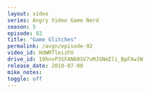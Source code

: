 ```yaml
---
layout: video
series: Angry Video Game Nerd
season: 5
episode: 92
title: "Game Glitches"
permalink: /avgn/episode-92
video_id: HdWRTleizFU
drive_id: 10hnvP3SFAN60SV7xMJSNmIli_BpFXwJW
release_date: 2010-07-08
mike_notes:
toggle: off
---
```


